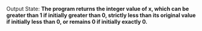 Output State: **The program returns the integer value of x, which can be greater than 1 if initially greater than 0, strictly less than its original value if initially less than 0, or remains 0 if initially exactly 0.**